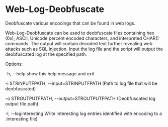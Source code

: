 # Web-Log-Deobfuscate
Deobfuscate various encodings that can be found in web logs.


Web-Log-Deobfuscate can be used to deobfuscate files containing hex (0x), ASCII, Unicode percent encoded characters, and interpreted CHAR() commands. The output will contain decoded text further revealing web attacks such as SQL injection. Input the log file and the script will output the deobfuscated log at the specified path.


Options:

  -h, --help            show this help message and exit
  
  -i STRINPUTFPATH, --input=STRINPUTFPATH
                        (Path to log file that will be deobfuscated)
                        
  -o STROUTPUTFPATH, --output=STROUTPUTFPATH
                        (Deobfuscated log output file path)

  -l, --loginteresting  Write interesting log entries identified with encoding
                        to a .interesting file)